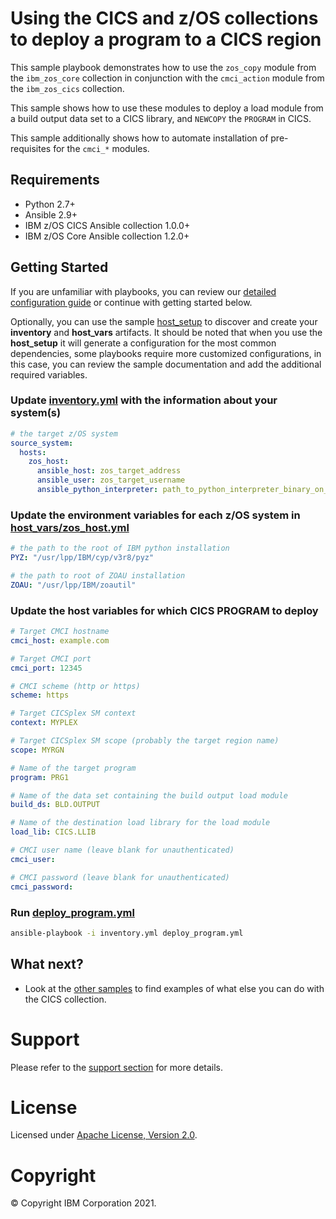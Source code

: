 # Using the CICS and z/OS collections to deploy a program to a CICS region

This sample playbook demonstrates how to use the `zos_copy` module from the `ibm_zos_core` collection in
conjunction with the `cmci_action` module from the `ibm_zos_cics` collection.

This sample shows how to use these modules to deploy a load module from a build output data set to a CICS
library, and `NEWCOPY` the `PROGRAM` in CICS.

This sample additionally shows how to automate installation of pre-requisites for the `cmci_*` modules.

## Requirements

- Python 2.7+
- Ansible 2.9+
- IBM z/OS CICS Ansible collection 1.0.0+
- IBM z/OS Core Ansible collection 1.2.0+

## Getting Started

If you are unfamiliar with playbooks, you can review our
[detailed configuration guide](../../../docs/share/configuration_guide.md) or
continue with getting started below.

Optionally, you can use the sample
[host_setup](../../../zos_administration/host_setup/README.md)
to discover and create your **inventory** and **host_vars** artifacts. It should
be noted that when you use the **host_setup** it will generate a configuration
for the most common dependencies, some playbooks require more customized
configurations, in this case, you can review the sample documentation and
add the additional required variables.

### Update [inventory.yml](inventory.yml) with the information about your system(s)

```yaml
# the target z/OS system
source_system:
  hosts:
    zos_host:
      ansible_host: zos_target_address
      ansible_user: zos_target_username
      ansible_python_interpreter: path_to_python_interpreter_binary_on_zos_target
```

### Update the environment variables for each z/OS system in [host_vars/zos_host.yml](host_vars/zos_host.yml)

```yaml
# the path to the root of IBM python installation
PYZ: "/usr/lpp/IBM/cyp/v3r8/pyz"

# the path to root of ZOAU installation
ZOAU: "/usr/lpp/IBM/zoautil"
```

### Update the host variables for which CICS PROGRAM to deploy

```yaml
# Target CMCI hostname
cmci_host: example.com

# Target CMCI port
cmci_port: 12345

# CMCI scheme (http or https)
scheme: https

# Target CICSplex SM context
context: MYPLEX

# Target CICSplex SM scope (probably the target region name)
scope: MYRGN

# Name of the target program
program: PRG1

# Name of the data set containing the build output load module
build_ds: BLD.OUTPUT

# Name of the destination load library for the load module
load_lib: CICS.LLIB

# CMCI user name (leave blank for unauthenticated)
cmci_user:

# CMCI password (leave blank for unauthenticated)
cmci_password:
```

### Run [deploy_program.yml](deploy_program.yml)

```bash
ansible-playbook -i inventory.yml deploy_program.yml
```

## What next?

- Look at the [other samples](../..) to find examples of what else you can do with the CICS collection.

# Support

Please refer to the [support section](../../../../README.md/#support) for more details.

# License

Licensed under [Apache License, Version 2.0](https://opensource.org/licenses/Apache-2.0).

# Copyright

© Copyright IBM Corporation 2021.
